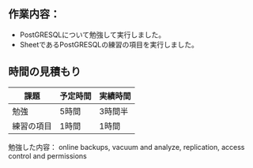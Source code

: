 ## 作業内容：
* PostGRESQLについて勉強して実行しました。
* SheetであるPostGRESQLの練習の項目を実行しました。
## 時間の見積もり
課題 | 予定時間 | 実績時間
-- | -- | --
勉強 | 5時間 | 3時間半
練習の項目 | 1時間 | 1時間

勉強した内容：
online backups, vacuum and analyze, replication, access control and permissions

